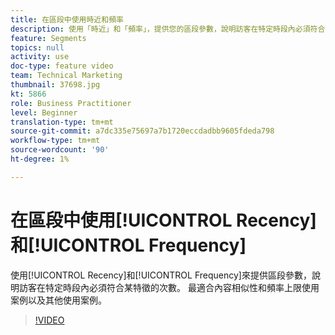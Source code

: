 ```yaml
---
title: 在區段中使用時近和頻率
description: 使用「時近」和「頻率」，提供您的區段參數，說明訪客在特定時段內必須符合某特徵的次數。 最適合內容相似性和頻率上限使用案例以及其他使用案例。
feature: Segments
topics: null
activity: use
doc-type: feature video
team: Technical Marketing
thumbnail: 37698.jpg
kt: 5866
role: Business Practitioner
level: Beginner
translation-type: tm+mt
source-git-commit: a7dc335e75697a7b1720eccdadbb9605fdeda798
workflow-type: tm+mt
source-wordcount: '90'
ht-degree: 1%

---
```



# 在區段中使用[!UICONTROL Recency]和[!UICONTROL Frequency]

使用[!UICONTROL Recency]和[!UICONTROL Frequency]來提供區段參數，說明訪客在特定時段內必須符合某特徵的次數。 最適合內容相似性和頻率上限使用案例以及其他使用案例。

>[!VIDEO](https://video.tv.adobe.com/v/37698/?quality=12&learn=on)

